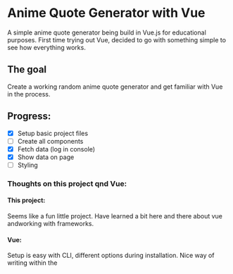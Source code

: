# Anime Quote Generator with Vue
A simple anime quote generator being build in Vue.js for educational purposes. 
First time trying out Vue, decided to go with something simple to see how everything works.

## The goal
Create a working random anime quote generator and get familiar with Vue in the process.

## Progress:
- [x] Setup basic project files
- [ ] Create all components
- [x] Fetch data (log in console)
- [x] Show data on page
- [ ] Styling

### Thoughts on this project qnd Vue:

#### This project:
Seems like a fun little project. Have learned a bit here and there about vue andworking with frameworks.

#### Vue:
Setup is easy with CLI, different options during installation.
Nice way of writing within the <script> tags in a component. 
Easy creation of components and placing them in others.
Props are fun (once I kinda got the hang of it)

#### Rsources used:
- Vue V3 Docs
- Youtube
- https://michaelnthiessen.com/vue-props-ultimate-guide

### Project commands
#### Project Setup
```
npm install
```
#### Compiles and hot-reloads for development
```
npm run serve
```
#### Compiles and minifies for production
```
npm run build
```
![Image anime girl showing a thumbs up](readme-resources/img/toppng.com-7639058-thumbs-up-anime-meme-499x517.png)
